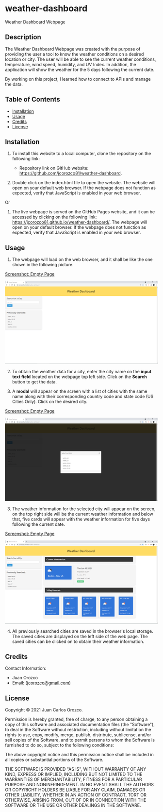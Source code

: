 # weather-dashboard
Weather Dashboard Webpage



## Description

The Weather Dashboard Webpage was created with the purpose of providing the user a tool to know the weather conditions on a desired location or city. The user will be able to see the current weather conditions, temperature, wind speed, humidity, and UV Index. In addition, the application will show the weather for the 5 days following the current date.

By working on this project, I learned how to connect to APIs and manage the data.



## Table of Contents

- [Installation](#installation)
- [Usage](#usage)
- [Credits](#credits)
- [License](#license)



## Installation

1. To install this website to a local computer, clone the repository on the following link:
 
    * Repository link on GitHub website: https://github.com/jcorozco81/weather-dashboard.

2. Double click on the index.html file to open the website. The website will open on your default web browser. If the webpage does not function as expected, verify that JavaScript is enabled in your web browser.

Or

1. The live webpage is served on the GitHub Pages website, and it can be accessed by clicking on the following link: https://jcorozco81.github.io/weather-dashboard/. The webpage will open on your default browser. If the webpage does not function as expected, verify that JavaScript is enabled in your web browser.



## Usage

1. The webpage will load on the web browser, and it shall be like the one shown in the following picture.

[Screenshot: Empty Page](/assets/images/weather-dashboard-1.PNG)

![Screenshot: Empty Page](/assets/images/weather-dashboard-1.PNG)

2. To obtain the weather data for a city, enter the city name on the **input text field** located on the webpage top left side. Click on the **Search** button to get the data. 

3. A **modal** will appear on the screen with a list of cities with the same name along with their corresponding country code and state code (US Cities Only). Click on the desired city.

[Screenshot: Empty Page](/assets/images/weather-dashboard-2.PNG)

![Screenshot: Empty Page](/assets/images/weather-dashboard-2.PNG)

3. The weather information for the selected city will appear on the screen, on the top right side will be the current weather information and below that, five cards will appear with the weather information for five days following the current date.

[Screenshot: Empty Page](/assets/images/weather-dashboard-3.PNG)

![Screenshot: Empty Page](/assets/images/weather-dashboard-3.PNG)

4. All previously searched cities are saved in the browser's local storage. The saved cities are displayed on the left side of the web page. The saved cities can be clicked on to obtain their weather information. 



## Credits

Contact Information:
* Juan Orozco
* Email: (jcorozco@gmail.com)



## License

Copyright © 2021 Juan Carlos Orozco.

Permission is hereby granted, free of charge, to any person obtaining a copy
of this software and associated documentation files (the "Software"), to deal
in the Software without restriction, including without limitation the rights
to use, copy, modify, merge, publish, distribute, sublicense, and/or sell
copies of the Software, and to permit persons to whom the Software is
furnished to do so, subject to the following conditions:

The above copyright notice and this permission notice shall be included in all
copies or substantial portions of the Software.

THE SOFTWARE IS PROVIDED "AS IS", WITHOUT WARRANTY OF ANY KIND, EXPRESS OR
IMPLIED, INCLUDING BUT NOT LIMITED TO THE WARRANTIES OF MERCHANTABILITY,
FITNESS FOR A PARTICULAR PURPOSE AND NONINFRINGEMENT. IN NO EVENT SHALL THE
AUTHORS OR COPYRIGHT HOLDERS BE LIABLE FOR ANY CLAIM, DAMAGES OR OTHER
LIABILITY, WHETHER IN AN ACTION OF CONTRACT, TORT OR OTHERWISE, ARISING FROM,
OUT OF OR IN CONNECTION WITH THE SOFTWARE OR THE USE OR OTHER DEALINGS IN THE
SOFTWARE.